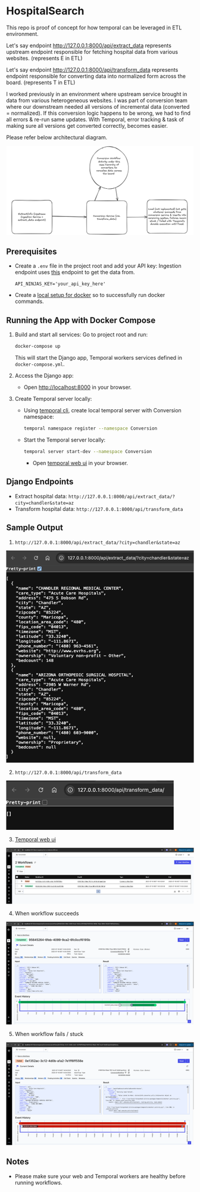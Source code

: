 # HospitalSearch

This repo is proof of concept for how temporal can be leveraged in ETL environment.

Let's say endpoint http://127.0.0.1:8000/api/extract_data represents upstream endpoint responsible for fetching 
hospital data from various websites. (represents E in ETL)

Let's say endpoint http://127.0.0.1:8000/api/transform_data represents endpoint responsible for converting data 
into normalized form across the board. (represents T in ETL)

I worked previously in an environment where upstream service brought in data from various heterogeneous websites.
I was part of conversion team where our downstream needed all versions of incremental data (converted = normalized). 
If this conversion logic happens to be wrong, we had to find all errors & re-run same updates. With Temporal, error 
tracking & task of making sure all versions get converted correctly, becomes easier.

Please refer below architectural diagram.

![img.png](img.png)


## Prerequisites

- Create a `.env` file in the project root and add your API key:
  Ingestion endpoint uses [this](https://api-ninjas.com/api/hospitals) endpoint to get the data from.
  ```env
  API_NINJAS_KEY='your_api_key_here'
  ```

- Create a [local setup for docker](https://docs.docker.com/compose/install/) so to successfully run docker commands.


## Running the App with Docker Compose

1. Build and start all services:
   Go to project root and run:
   ```bash
   docker-compose up
   ```
   This will start the Django app, Temporal workers services defined in `docker-compose.yml`.

2. Access the Django app:
   - Open [http://localhost:8000](http://localhost:8000) in your browser.

3. Create Temporal server locally:
   - Using [temporal cli](https://docs.temporal.io/cli), create local temporal server with Conversion namespace:

     ```bash
     temporal namespace register --namespace Conversion
     ```
     
   - Start the Temporal server locally:
     ```bash
     temporal server start-dev --namespace Conversion
     ```
     - Open [temporal web ui](http://localhost:8233) in your browser.


## Django Endpoints

- Extract hospital data:
  `http://127.0.0.1:8000/api/extract_data/?city=chandler&state=az`
- Transform hospital data:
  `http://127.0.0.1:8000/api/transform_data`

## Sample Output

1. `http://127.0.0.1:8000/api/extract_data/?city=chandler&state=az`

![img_1.png](img_1.png)

2. `http://127.0.0.1:8000/api/transform_data`

![img_2.png](img_2.png)

3. [Temporal web ui](http://localhost:8233/namespaces/Conversion/workflows)

![img_4.png](img_4.png)

4. When workflow succeeds

![img_5.png](img_5.png)

5. When workflow fails / stuck

![img_6.png](img_6.png)


## Notes
- Please make sure your web and Temporal workers are healthy before running workflows.

